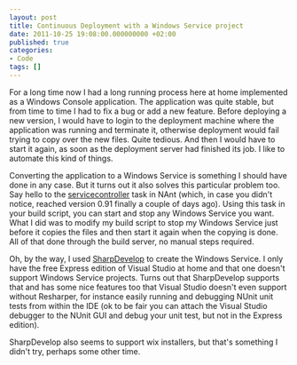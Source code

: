 ```yaml
---
layout: post
title: Continuous Deployment with a Windows Service project
date: 2011-10-25 19:08:00.000000000 +02:00
published: true
categories:
- Code
tags: []
---
```


For a long time now I had a long running process here at home implemented as a Windows Console application. The application was quite stable, but from time to time I had to fix a bug or add a new feature. Before deploying a new version, I would have to login to the deployment machine where the application was running and terminate it, otherwise deployment would fail trying to copy over the new files. Quite tedious. And then I would have to start it again, as soon as the deployment server had finished its job. I like to automate this kind of things.

Converting the application to a Windows Service is something I should have done in any case. But it turns out it also solves this particular problem too. Say hello to the <a href="http://nant.sourceforge.net/release/0.91/help/tasks/servicecontroller.html" target="_blank">servicecontroller</a> task in NAnt (which, in case you didn't notice, reached version 0.91 finally a couple of days ago). Using this task in your build script, you can start and stop any Windows Service you want. What I did was to modify my build script to stop my Windows Service just before it copies the files and then start it again when the copying is done. All of that done through the build server, no manual steps required.

Oh, by the way, I used <a href="http://www.icsharpcode.net/opensource/sd/" target="_blank">SharpDevelop</a> to create the Windows Service. I only have the free Express edition of Visual Studio at home and that one doesn't support Windows Service projects. Turns out that SharpDevelop supports that and has some nice features too that Visual Studio doesn't even support without Resharper, for instance easily running and debugging NUnit unit tests from within the IDE (ok to be fair you can attach the Visual Studio debugger to the NUnit GUI and debug your unit test, but not in the Express edition).

SharpDevelop also seems to support wix installers, but that's something I didn't try, perhaps some other time.
